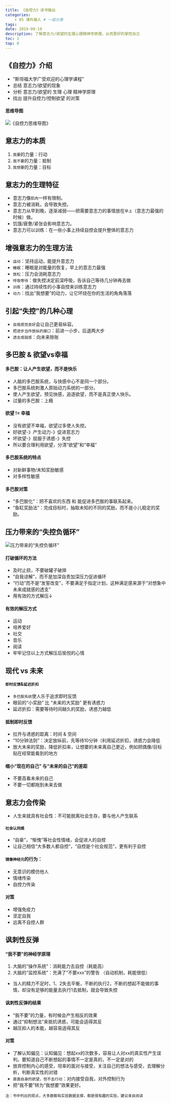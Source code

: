 ```yaml
---
title: 《自控力》读书输出
categories:
    - 05 课外输入 # 一级分类
tags:
date: 2019-09-19
description: 了解意志力/欲望的生理心理精神学原理，从而更好的掌控自己
toc: 1
top: 0
---
```


## 《自控力》介绍
- “斯坦福大学广受欢迎的心理学课程”
- 总结 意志力/欲望的现象
- 分析 意志力/欲望的 生理 心理 精神学原理
- 找出 提升自控力/控制欲望 的对策

#### 思维导图
![《自控力思维导图》](/images/self_control.png)

## 意志力的本质
1. `我要`的力量：行动
2. `我不要`的力量：抵制
3. `我想要`的力量：目标


## 意志力的生理特征
- 意志力像`肌肉`一样有限制。
- 意志力被消耗，会导致失控。
- 意志力从早到晚，逐渐减弱——把需要意志力的事情放在`早上`（意志力最强的时候）做。
- 饥饿/疲惫/紧张会影响意志力。
- 意志力可以训练：在一些小事上持续自控会提升整体的意志力

## 增强意志力的生理方法
- `运动`：坚持运动，能提升意志力
- `睡眠`：睡眠是对能量的恢复，早上的意志力最强
- `放松`：压力会消耗意志力
- `呼吸等待`：做失控决定前深呼吸，告诉自己等待几分钟再去做
- `训练`：通过持续性的小事自控来训练意志力
- `动力`：找出“我想要”的动力，让它环绕在你的生活的角角落落


## 引起“失控”的几种心理
- `自我感觉良好`会让自己更易纵容。
- `把进步当作放纵的接口`：前进一小步，后退两大步
- `透支成就感`：向未来赊账


## 多巴胺 & 欲望vs幸福

#### 多巴胺：让人产生欲望，而不是快乐
- 人脑的多巴胺系统，与快感中心不是同一个部分。
- 多巴胺系统刺激人原始动力系统的一部分。
- 使人产生欲望，预见快感，追逐欲望，而不是真正使人快乐。
- 过量的多巴胺：上瘾

#### 欲望 != 幸福
- 没有欲望不幸福，欲望过多使人失控。
- 好欲望-》产生动力-》促进意志力
- 坏欲望-》屈服于诱惑-》失控
- 所以要合理利用欲望，分清“欲望”和“幸福”

#### 多巴胺系统的特点
- 对新鲜事物/未知奖励敏感
- 对多样性敏感

#### 多巴胺对策
- “多巴胺化”：把不喜欢的东西 和 能促进多巴胺的事联系起来。
- “鱼缸奖励法”：完成目标时，抽取未知的不同的奖励，而不是小儿稳定的奖励。


## 压力带来的“失控负循环”

![压力带来的“失控负循环”](/images/stress_circle.png)


#### 打破循环的方法
- 及时止损，不要破罐子破摔
- “自我谅解”，而不是加深自责加深压力促进循环
- “行动”而不是“发誓改变”，不要满足于指定计划，这种满足感来源于“对想象中未来成就感的透支”
- 用有效的方式解压↓

#### 有效的解压方式
- 运动
- 培养爱好
- 社交
- 音乐
- 阅读
- 牢牢记住以上方式解压后愉悦的心情


## 现代 vs 未来

#### `即时反馈`&`延迟折扣`
- `多巴胺系统`使人乐于追求即时反馈
- 眼前的“小奖励” 比 “未来的大奖励” 更有诱惑力
- 延迟折扣：需要等待时间越久的奖励，诱惑力越低

#### 抵制即时反馈
- 拉开与诱惑的距离：时间 & 空间
- “10分钟法则”：决定放纵前，先等待10分钟（利用延迟折扣，诱惑力会降低
- 放大未来的奖励，降低折扣率，让想要的未来离自己更近，例如把偶像/目标贴在经常能看到的地方

#### 缩小“现在的自己” 与“未来的自己”的差距
- 不要高看未来的自己
- 不要一切都拖到未来去做


## 意志力会传染
- 人生来就具有社会性：不可能脱离社会生存，要与他人产生联系
#### `社会认同感`
- “自豪”，“惭愧”等社会性情绪，会促进人的自控
- 让自己相信“大多数人都自控”，“自控是个社会规范”，更有利于自控

#### `镜像神经元`的行为：
- 无意识的模仿他人
- 情绪传染
- 自控力传染

#### 对策
- 增强免疫力
- 坚定自我
- 远离不自控人群

## 讽刺性反弹
#### “我不要”的神经学原理
1. 大脑的“操作系统”：消耗能力去自控（耗能高）
2. 大脑的“监控系统”：充满了“不要xxx”的警告
（自动机制，耗能很低）
- 当人的精力不足时，1、2失去平衡，不断的执行2，不断的想起不能做的事情，却没有足够的能量去执行1去抵制，就会导致失控

#### 讽刺性反弹的结果
- “我不要”的力量，有时候会产生相反的效果
- 通过“抑制想法”来抵抗诱惑，可能会适得其反
- 越压抑人的本能，越容易适得其反

#### 对策
- 了解认知偏见：认知偏见：想起xx的次数多，容易让人对xx的真实性产生误判。要知道自己不断想起的事情不一定是真的，不一定是对的
- 放弃控制内心的感受，坦率的面对与接受，关注自己的想法与感受，去理解分析，判断真实性的对错
- `直面自身的欲望，但不去行动`：对内接受自我，对外控制行为
- 把“我不要”转为“我想要”效果更好。


<small>注：书中列出的观点，大多数都有实验数据支撑，都是很有趣的实验，建议亲自阅读</small>